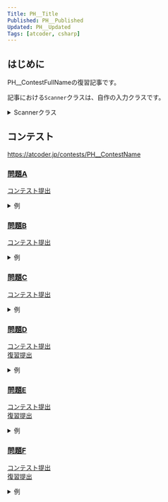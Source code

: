 ```yaml
---
Title: PH__Title
Published: PH__Published
Updated: PH__Updated
Tags: [atcoder, csharp]
---
```


## はじめに

PH__ContestFullNameの復習記事です。

記事における`Scanner`クラスは、自作の入力クラスです。

<details>
<summary>Scannerクラス</summary>

```csharp
public static class Scanner
{
    public static T Scan<T>() where T : IConvertible => Convert<T>(ScanStringArray()[0]);
    public static (T1, T2) Scan<T1, T2>() where T1 : IConvertible where T2 : IConvertible
    {
        var input = ScanStringArray();
        return (Convert<T1>(input[0]), Convert<T2>(input[1]));
    }
    public static (T1, T2, T3) Scan<T1, T2, T3>() where T1 : IConvertible where T2 : IConvertible where T3 : IConvertible
    {
        var input = ScanStringArray();
        return (Convert<T1>(input[0]), Convert<T2>(input[1]), Convert<T3>(input[2]));
    }
    public static (T1, T2, T3, T4) Scan<T1, T2, T3, T4>() where T1 : IConvertible where T2 : IConvertible where T3 : IConvertible where T4 : IConvertible
    {
        var input = ScanStringArray();
        return (Convert<T1>(input[0]), Convert<T2>(input[1]), Convert<T3>(input[2]), Convert<T4>(input[3]));
    }
    public static (T1, T2, T3, T4, T5) Scan<T1, T2, T3, T4, T5>() where T1 : IConvertible where T2 : IConvertible where T3 : IConvertible where T4 : IConvertible where T5 : IConvertible
    {
        var input = ScanStringArray();
        return (Convert<T1>(input[0]), Convert<T2>(input[1]), Convert<T3>(input[2]), Convert<T4>(input[3]), Convert<T5>(input[4]));
    }
    public static (T1, T2, T3, T4, T5, T6) Scan<T1, T2, T3, T4, T5, T6>() where T1 : IConvertible where T2 : IConvertible where T3 : IConvertible where T4 : IConvertible where T5 : IConvertible where T6 : IConvertible
    {
        var input = ScanStringArray();
        return (Convert<T1>(input[0]), Convert<T2>(input[1]), Convert<T3>(input[2]), Convert<T4>(input[3]), Convert<T5>(input[4]), Convert<T6>(input[5]));
    }
    public static IEnumerable<T> ScanEnumerable<T>() where T : IConvertible => ScanStringArray().Select(Convert<T>);
    private static string[] ScanStringArray()
    {
        var line = Console.ReadLine()?.Trim() ?? string.Empty;
        return string.IsNullOrEmpty(line) ? Array.Empty<string>() : line.Split(' ');
    }
    private static T Convert<T>(string value) where T : IConvertible => (T)System.Convert.ChangeType(value, typeof(T));
}
```

</details>

## コンテスト

<https://atcoder.jp/contests/PH__ContestName>

### [問題A](https://atcoder.jp/contests/PH__ContestName/tasks/PH__ContestName_a)

[コンテスト提出]()

<details>
<summary>例</summary>

```csharp
```

</details>

### [問題B](https://atcoder.jp/contests/PH__ContestName/tasks/PH__ContestName_b)

[コンテスト提出]()

<details>
<summary>例</summary>

```csharp
```

</details>

### [問題C](https://atcoder.jp/contests/PH__ContestName/tasks/PH__ContestName_c)

[コンテスト提出]()

<details>
<summary>例</summary>

```csharp
```

</details>

### [問題D](https://atcoder.jp/contests/PH__ContestName/tasks/PH__ContestName_d)

[コンテスト提出]()  
[復習提出]()

<details>
<summary>例</summary>

```csharp
```

</details>

### [問題E](https://atcoder.jp/contests/PH__ContestName/tasks/PH__ContestName_e)

[コンテスト提出]()  
[復習提出]()

<details>
<summary>例</summary>

```csharp
```

</details>

### [問題F](https://atcoder.jp/contests/PH__ContestName/tasks/PH__ContestName_f)

[コンテスト提出]()  
[復習提出]()

<details>
<summary>例</summary>

```csharp
```

</details>
